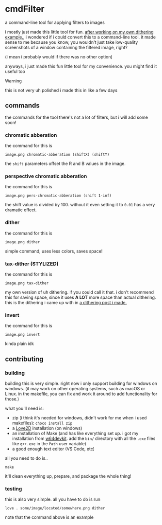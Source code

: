 # cmdFilter

a command-line tool for applying filters to images

i mostly just made this little tool for fun. [after working on my own dithering example,](https://taxevaiden.pages.dev/posts/dither-filter/), i wondered if i could convert this to a command-line tool. it made sense to me because you know, you wouldn't just take low-quality screenshots of a window containing the filtered image, right?

(i mean i probably would if there was no other option)

anyways, i just made this fun little tool for my convenience. you might find it useful too

> [!WARNING]
> this is not very uh polished
> i made this in like a few days

## commands

the commands for the tool there's not a lot of filters, but i will add some soon!

### chromatic abberation

the command for this is

`image.png chromatic-abberation (shiftX) (shiftY)`

the `shift` parameters offset the R and B values in the image.

### perspective chromatic abberation

the command for this is

`image.png pers-chromatic-abberation (shift 1-inf)`

the shift value is divided by 100. without it even setting it to `0.01` has a very dramatic effect.

### dither

the command for this is

`image.png dither`

simple command, uses less colors, saves space!

### tax-dither (STYLIZED)

the command for this is

`image.png tax-dither`

my own version of uh dithering. if you could call it that. i don't recommend this for saving space, since it uses **A LOT** more space than actual dithering. this is the dithering i came up with in [a dithering post i made.](https://taxevaiden.pages.dev/posts/dither-filter/)

### invert

the command for this is

`image.png invert`

kinda plain idk

## contributing

### building

building this is very simple. right now i only support building for windows on windows. (it may work on other operating systems, such as macOS or Linux. in the makefile, you can fix and work it around to add functionality for those.)

what you'll need is:
- zip (i think it's needed for windows, didn't work for me when i used makefiles): `choco install zip`
- a [Love2D](https://love2d.org/) installation (on windows)
- an installation of Make (and has like everything set up. i got my installation from [w64devkit](https://github.com/skeeto/w64devkit). add the `bin/` directory with all the `.exe` files like `g++.exe` in the `Path` user variable)
- a good enough text editor (VS Code, etc)

all you need to do is..

`make` 

it'll clean everything up, prepare, and package the whole thing!

### testing

this is also very simple. all you have to do is run

`love . some/image/located/somewhere.png dither`

note that the command above is an example
